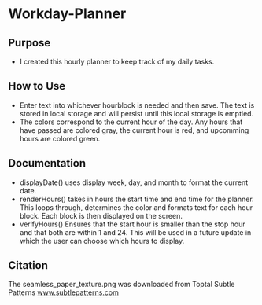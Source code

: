 # Workday-Planner

## Purpose
- I created this hourly planner to keep track of my daily tasks. 

## How to Use
- Enter text into whichever hourblock is needed and then save. The text is stored in local storage and will persist until this local storage is emptied. 
- The colors correspond to the current hour of the day. Any hours that have passed are colored gray, the current hour is red, and upcomming hours are colored green. 
 
## Documentation
- displayDate() uses display week, day, and month to format the current date.
- renderHours() takes in hours the start time and end time for the planner. This loops through, determines the color and formats text for each hour block. Each block is then displayed on the screen.
- verifyHours() Ensures that the start hour is smaller than the stop hour and that both are within 1 and 24. This will be used in a future update in which the user can choose which hours to display. 





## Citation
The seamless_paper_texture.png was downloaded from
Toptal Subtle Patterns
www.subtlepatterns.com 
 
